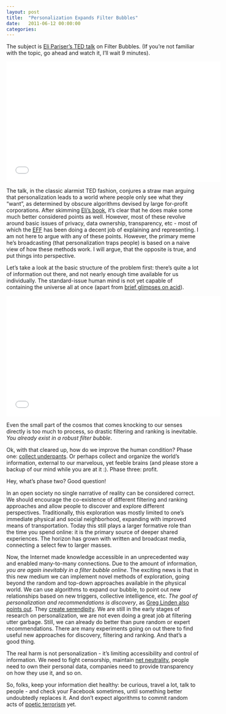 ```yaml
---
layout: post
title:  "Personalization Expands Filter Bubbles"
date:   2011-06-12 00:00:00
categories: 
---
```


The subject is [Eli Pariser’s TED talk](http://www.ted.com/talks/eli_pariser_beware_online_filter_bubbles.html) on Filter Bubbles. (If you’re not familiar with the topic, go ahead and watch it, I’ll wait 9 minutes).

<iframe width="560" height="315" src="//www.youtube.com/embed/B8ofWFx525s" frameborder="0" allowfullscreen></iframe>

The talk, in the classic alarmist TED fashion, conjures a straw man arguing that personalization leads to a world where people only see what they “want”, as determined by obscure algorithms devised by large for-profit corporations. After skimming [Eli’s book](http://www.amazon.com/Filter-Bubble-What-Internet-Hiding/dp/1594203008), it’s clear that he does make some much better considered points as well. However, most of these revolve around basic issues of privacy, data ownership, transparency, etc - most of which the [EFF](https://www.eff.org/) has been doing a decent job of explaining and representing. I am not here to argue with any of these points. However, the primary meme he’s broadcasting (that personalization traps people) is based on a naive view of how these methods work. I will argue, that the opposite is true, and put things into perspective.

Let’s take a look at the basic structure of the problem first: there’s quite a lot of information out there, and not nearly enough time available for us individually. The standard-issue human mind is not yet capable of containing the universe all at once (apart from [brief glimpses on acid](http://www.youtube.com/watch?v=Mf6JCpJjdiY)).

<iframe width="560" height="315" src="//www.youtube.com/embed/Mf6JCpJjdiY" frameborder="0" allowfullscreen></iframe>

Even the small part of the cosmos that comes knocking to our senses directly is too much to process, so drastic filtering and ranking is inevitable. _You already exist in a robust filter bubble_.

Ok, with that cleared up, how do we improve the human condition? Phase one: [collect underpants](http://www.southparkstudios.com/clips/151040/the-underpants-business). Or perhaps collect and organize the world’s information, external to our marvelous, yet feeble brains (and please store a backup of our mind while you are at it :). Phase three: profit.

Hey, what’s phase two? Good question!

In an open society no single narrative of reality can be considered correct. We should encourage the co-existence of different filtering and ranking approaches and allow people to discover and explore different perspectives. Traditionally, this exploration was mostly limited to one’s immediate physical and social neighborhood, expanding with improved means of transportation. Today this still plays a larger formative role than the time you spend online: it is the primary source of deeper shared experiences. The horizon has grown with written and broadcast media, connecting a select few to larger masses.

Now, the Internet made knowledge accessible in an unprecedented way and enabled many-to-many connections. Due to the amount of information, _you are again inevitably in a filter bubble online_. The exciting news is that in this new medium we can implement novel methods of exploration, going beyond the random and top-down approaches available in the physical world. We can use algorithms to expand our bubble, to point out new relationships based on new triggers, collective intelligence, etc. _The goal of personalization and recommendations is discovery_, as [Greg Linden also points out](http://glinden.blogspot.com/2011/05/eli-pariser-is-wrong.html). They [create serendipity](http://blog.jinni.com/2010/06/recommendation-engines-do-create-serendipity/). We are still in the early stages of research on personalization, we are not even doing a great job at filtering utter garbage. Still, we can already do better than pure random or expert recommendations. There are many experiments going on out there to find useful new approaches for discovery, filtering and ranking. And that’s a good thing.

The real harm is not personalization - it’s limiting accessibility and control of information. We need to fight censorship, maintain [net neutrality](http://www.thedailyshow.com/watch/tue-august-17-2010/internet-exploiter), people need to own their personal data, companies need to provide transparency on how they use it, and so on.

So, folks, keep your information diet healthy: be curious, travel a lot, talk to people - and check your Facebook sometimes, until something better undoubtedly replaces it. And don’t expect algorithms to commit random acts of [poetic terrorism](http://hermetic.com/bey/taz1.html#labelPoeticTerrorism) yet.
